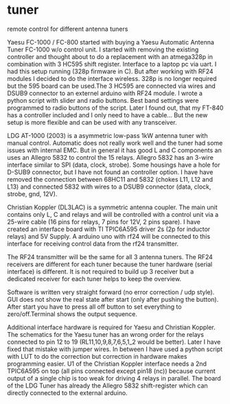 # tuner
remote control for different antenna tuners

Yaesu FC-1000 / FC-800
started with buying a Yaesu Automatic Antenna Tuner FC-1000 w/o control unit. I started with removing the existing controller and thought about to do a replacement with an atmega328p in combination with 3 HC595 shift register. Interface to a laptop pc via uart. I had this setup running (328p firmware in C). But after working with RF24 modules I decided to do the interface wireless. 328p is no longer required but the 595 board can be used.The 3 HC595 are connected via wires and DSUB9 connector to an externel arduino with RF24 module. I wrote a python script with slider and radio buttons. Best band settings were programmed to radio buttons of the script. Later I found out, that my FT-840 has a controller included and I only need to have a cable... But the new setup is more flexible and can be used with any transceiver. 

LDG AT-1000 (2003)
is a asymmetric low-pass 1kW antenna tuner with manual control. Automatic does not really work well and the tuner had some issues with internal EMC. But in general it has good L and C components an uses an Allegro 5832 to control the 15 relays. Allegro 5832 has an 3-wire interface similar to SPI (data, clock, strobe). Some housings have a hole for D-SUB9 connector, but I have not found an controller option. I have have removed the connection between 68HC11 and 5832 (chokes L11, L12 and L13) and connected 5832 with wires to a DSUB9 connector (data, clock, strobe, gnd, 12V). 

Christian Koppler (DL3LAC)
is a symmetric antenna coupler. The main unit contains only L, C and relays and will be controlled with a control unit via a 25-wire cable (16 pins for relays, 7 pins for 12V, 2 pins spare). I have created an interface board with TI TPIC6A595 driver 2s (2p for inductor relays) and 5V Supply. A arduino uno with rf24 will be connected to this interface for receiving control data from the rf24 transmitter.

The RF24 transmitter will be the same for all 3 antenna tuners. The RF24 receivers are different for each tuner because the tuner hardware (serial interface) is different. It is not required to build up 3 receiver but a dedicated receiver for each tuner helps to keep the overview.  

Software is written very straight forward (no error correction / udp style). GUI does not show the real state after start (only after pushing the button). After start you have to press all off button to set everything to zero/off.Terminal shows the output sequence. 

Additional interface hardware is required for Yaesu and Christian Koppler. The schematics for the Yaesu tuner has an wrong order for the relays connected to pin 12 to 19 (RL11,10,9,8,7,6,5,1_2 would be better). Later I have fixed that mistake with jumper wires. In between I have used a python script with LUT to do the correction  but correction in hardware makes programming easier. U1 of the Christian Koppler interface needs a 2nd TPIC6A595 on top (all pins connected except pin18 (nc)) because current output of a single chip is too weak for driving 4 relays in parallel. The board of the LDG Tuner has already the Allegro 5832 shift-register which can directly connected to the external arduino. 

